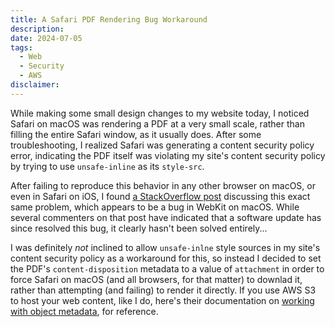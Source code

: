 ```yaml
---
title: A Safari PDF Rendering Bug Workaround
description:
date: 2024-07-05
tags:
  - Web
  - Security
  - AWS
disclaimer:
---
```


While making some small design changes to my website today, I noticed Safari on macOS was rendering a PDF at a very small scale, rather than filling the entire Safari window, as it usually does. After some troubleshooting, I realized Safari was generating a content security policy error, indicating the PDF itself was violating my site's content security policy by trying to use `unsafe-inline` as its `style-src`.

After failing to reproduce this behavior in any other browser on macOS, or even in Safari on iOS, I found [a StackOverflow post](https://stackoverflow.com/questions/76077768/webkit-pdf-display-seems-to-require-csp-with-unsafe-inline-style-src) discussing this exact same problem, which appears to be a bug in WebKit on macOS. While several commenters on that post have indicated that a software update has since resolved this bug, it clearly hasn't been solved entirely...

I was definitely _not_ inclined to allow `unsafe-inlne` style sources in my site's content security policy as a workaround for this, so instead I decided to set the PDF's `content-disposition` metadata to a value of `attachment` in order to force Safari on macOS (and all browsers, for that matter) to downlad it, rather than attempting (and failing) to render it directly. If you use AWS S3 to host your web content, like I do, here's their documentation on [working with object metadata](https://docs.aws.amazon.com/AmazonS3/latest/userguide/UsingMetadata.html), for reference.
